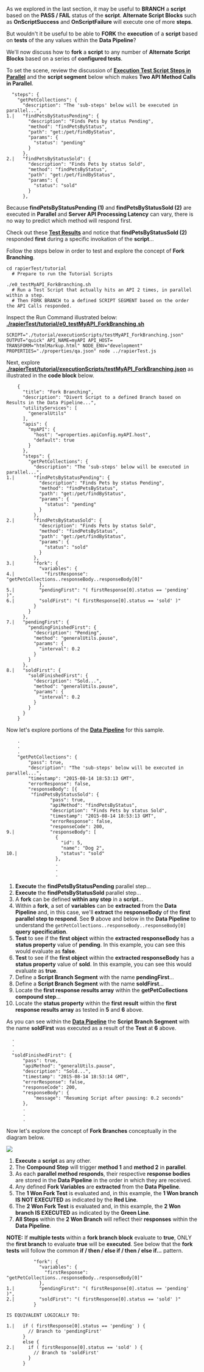As we explored in the last section, it may be useful to **BRANCH** a **script** based on the **PASS / FAIL** status of the **script**.  **Alternate Script Blocks** such as **OnScriptSuccess** and **OnScriptFailure** will execute one of more **steps**.

But wouldn't it be useful to be able to **FORK** the **execution** of a **script** based on **tests** of the any values within the **Data Pipeline**?  

We'll now discuss how to **fork** a **script** to any number of **Alternate Script Blocks** based on a series of **configured tests**. 

To set the scene, review the discussion of [**Execution Test Script Steps in Parallel**](#execution-test-script-steps-in-parallel) and the **script segment** below which makes **Two API Method Calls in Parallel**.

```
  "steps": {
    "getPetCollections": {
      "description": "The 'sub-steps' below will be executed in parallel...",
1.|   "findPetsByStatusPending": {
        "description": "Finds Pets by status Pending",
        "method": "findPetsByStatus",
        "path": "get:/pet/findByStatus",
        "params": {
          "status": "pending"
        }
      },
2.|   "findPetsByStatusSold": {
        "description": "Finds Pets by status Sold",
        "method": "findPetsByStatus",
        "path": "get:/pet/findByStatus",
        "params": {
          "status": "sold"
        }
      },

```
Because **findPetsByStatusPending (1)** and **findPetsByStatusSold (2)** are executed in **Parallel** and **Server API Processing Latency** can vary, there is no way to predict which method will respond first.

Check out these [**Test Results**](http://htmlpreview.github.io/?https://raw.githubusercontent.com/tsukiennik/rapierTestTutorialResults/master/testMyAPI_ForkBranching_Sample.html?token=AJeYyqxhL5Ujgq1s-qf9G7BlVTQTT1AWks5V14M1wA%3D%3D) and notice that **findPetsByStatusSold (2)** responded **first** during a specific invokation of the **script**...

Follow the steps below in order to test and explore the concept of **Fork Branching**.

```
cd rapierTest/tutorial
  # Prepare to run the Tutorial Scripts
  
./e0_testMyAPI_ForkBranching.sh
  # Run a Test Script that actually hits an API 2 times, in parallel within a step.
  # Then FORK BRANCH to a defined SCRIPT SEGMENT based on the order the API Calls responded.
```

Inspect the Run Command illustrated below: [**./rapierTest/tutorial/e0_testMyAPI_ForkBranching.sh**](https://github.com/equinix/gse-common/blob/master/rapierTestTutorial/rapierTest/tutorial/e0_testMyAPI_ForkBranching.sh?token=AJeYysAU1p32DzSDdBcBKQdc_bmIYvhVks5V14NlwA%3D%3D)

```
SCRIPT="./tutorial/executionScripts/testMyAPI_ForkBranching.json" OUTPUT="quick" API_NAME=myAPI API_HOST= 
TRANSFORM="htmlMarkup.html" NODE_ENV="development" PROPERTIES="./properties/qa.json" node ../rapierTest.js

```

Next, explore [**./rapierTest/tutorial/executionScripts/testMyAPI_ForkBranching.json**](https://github.com/equinix/gse-common/blob/master/rapierTestTutorial/rapierTest/tutorial/executionScripts/testMyAPI_ForkBranching.json?token=AJeYyh6yrbwqdDQOo_pMTqXSRUQoIUa8ks5V14OEwA%3D%3D) as illustrated in the **code block** below.

```
    {
      "title": "Fork Branching",
      "description": "Divert Script to a defined Branch based on Results in the Data Pipeline...",
      "utilityServices": [
        "generalUtils"
      ],
      "apis": {
        "myAPI": {
          "host": "=properties.apiConfig.myAPI.host",
          "default": true
        }
      },
      "steps": {
        "getPetCollections": {
          "description": "The 'sub-steps' below will be executed in parallel...",
1.|       "findPetsByStatusPending": {
            "description": "Finds Pets by status Pending",
            "method": "findPetsByStatus",
            "path": "get:/pet/findByStatus",
            "params": {
              "status": "pending"
            }
          },
2.|       "findPetsByStatusSold": {
            "description": "Finds Pets by status Sold",
            "method": "findPetsByStatus",
            "path": "get:/pet/findByStatus",
            "params": {
              "status": "sold"
            }
          },
3.|       "fork": {
            "variables": {
4.|           "firstResponse": "getPetCollections..responseBody..responseBody[0]"
            },
5.|         "pendingFirst": "( firstResponse[0].status == 'pending' )",
6.|         "soldFirst": "( firstResponse[0].status == 'sold' )"
          }
        }
      },
7.|   "pendingFirst": {
        "pendingFinishedFirst": {
          "description": "Pending",
          "method": "generalUtils.pause",
          "params": {
            "interval": 0.2
          }
        }
      },
8.|   "soldFirst": {
        "soldFinishedFirst": {
          "description": "Sold...",
          "method": "generalUtils.pause",
          "params": {
            "interval": 0.2
          }
        }
      }
    }

```

Now let's explore portions of the [**Data Pipeline**](https://github.com/equinix/gse-common/blob/master/rapierTestTutorial/rapierTest/overallResults/testMyAPI_ForkBranching_Full_Sample.json#L24) for this sample.

```
    .
    .
    .
    "getPetCollections": {
        "pass": true,
        "description": "The 'sub-steps' below will be executed in parallel...",
        "timestamp": "2015-08-14 18:53:13 GMT",
        "errorResponse": false,
        "responseBody": [{
         "findPetsByStatusSold": {
                "pass": true,
                "apiMethod": "findPetsByStatus",
                "description": "Finds Pets by status Sold",
                "timestamp": "2015-08-14 18:53:13 GMT",
                "errorResponse": false,
                "responseCode": 200,
9.|             "responseBody": [
                  {
                    "id": 5,
                    "name": "Dog 2",
10.|                "status": "sold"
                  }, 
                  .
                  .
                  .
```

1. **Execute** the **findPetsByStatusPending** parallel step...
2. **Execute** the **findPetsByStatusSold** parallel step...
3. A **fork** can be defined **within any step** in a **script**...
4. Within a **fork**, a set of **variables** can be **extracted** from the **Data Pipeline** and, in this case, we'll **extract** the **responseBody** of the **first parallel step to respond**. See **9** above and below in the **Data Pipeline** to understand the ```getPetCollections..responseBody..responseBody[0]``` **query specification**.
5. **Test** to see if the **first object** within the **extracted responseBody** has a **status property** value of **pending**.  In this example, you can see this would evaluate as **false**.
6. **Test** to see if the **first object** within the **extracted responseBody** has a **status property** value of **sold**.  In this example, you can see this would evaluate as **true**.
7. Define a **Script Branch Segment** with the name **pendingFirst**...
8. Define a **Script Branch Segment** with the name **soldFirst**...
9. Locate the **first response results array** within the **getPetCollections compound step**...
10. Locate the **status property** within the **first result** within the **first response results array** as tested in **5** and **6** above.

As you can see within the [**Data Pipeline**](https://github.com/equinix/gse-common/blob/master/rapierTestTutorial/rapierTest/overallResults/testMyAPI_ForkBranching_Full_Sample.json#L192) the **Script Branch Segment** with the name **soldFirst** was executed as a result of the **Test** at **6** above.

```
  .
  .
  .
  "soldFinishedFirst": {
      "pass": true,
      "apiMethod": "generalUtils.pause",
      "description": "Sold...",
      "timestamp": "2015-08-14 18:53:14 GMT",
      "errorResponse": false,
      "responseCode": 200,
      "responseBody": {
          "message": "Resuming Script after pausing: 0.2 seconds"
      },
      .
      .
      .
```

Now let's explore the concept of **Fork Branches** conceptually in the diagram below.

![](https://raw.githubusercontent.com/tsukiennik/rapierImages/master/forkToBranches.png?token=AJeYylkTMfkpXYgXP5Jv3Ei2nxVKnj6aks5V14OgwA%3D%3D)

1. **Execute** a **script** as any other.
2. The **Compound Step** will trigger **method 1** and **method 2** in **parallel**.
3. As each **parallel method responds**, their respective **response bodies** are stored in the **Data Pipeline** in the order in which they are received.
4. Any defined **Fork Variables** are **extracted** from the **Data Pipeline**.
5. The **1 Won Fork Test** is evaluated and, in this example, the **1 Won branch IS NOT EXECUTED** as indicated by the **Red Line**.
6. The **2 Won Fork Test** is evaluated and, in this example, the **2 Won branch IS EXECUTED** as indicated by the **Green Line**.
7. **All Steps** within the **2 Won Branch** will reflect their **responses** within the **Data Pipeline**.

**NOTE:** If **multiple tests** within a **fork branch block** evaluate to **true**, ONLY the **first branch** to evaluate **true** will be **executed**.  See below that the **fork tests** will follow the common **if / then / else if / then / else if...** pattern.

```
          "fork": {
            "variables": {
              "firstResponse": "getPetCollections..responseBody..responseBody[0]"
            },
1.|         "pendingFirst": "( firstResponse[0].status == 'pending' )",
2.|         "soldFirst": "( firstResponse[0].status == 'sold' )"
          }

IS EQUIVALENT LOGICALLY TO:

1.|   if ( firstResponse[0].status == 'pending' ) {
        // Branch to 'pendingFirst'
      }
      else {
2.|     if ( firstResponse[0].status == 'sold' ) {
          // Branch to 'soldFirst'
        }
      }
```
